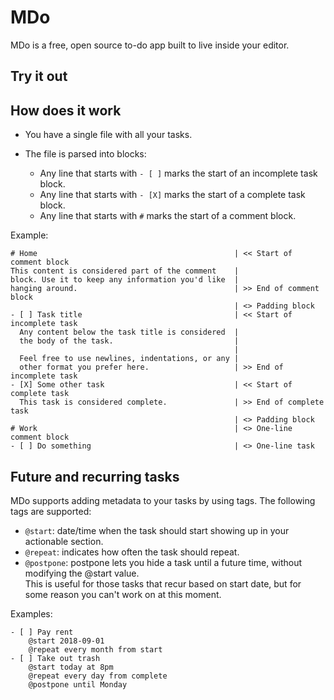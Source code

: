 <style>
  #mdo-demo textarea {
    width: 40%;
    height: 15em;
    padding-top: 0.5em;
    line-height: 1.25em;
  }
  #mdo-demo textarea:first-child {
    margin-right: 2%;
  }
  #mdo-demo button {
    display: block;
    margin-top: 0.5em;
    width: 6em;
    height: 2.1em;
    outline: none;
  }
</style>

# MDo

MDo is a free, open source to-do app built to live inside your editor.

## Try it out

<div id="mdo-demo"></div>

## How does it work

- You have a single file with all your tasks.
- The file is parsed into blocks:

  - Any line that starts with `- [ ]` marks the start of an incomplete task
    block.
  - Any line that starts with `- [X]` marks the start of a complete task
    block.
  - Any line that starts with `#` marks the start of a comment block.

Example:

```
# Home                                            | << Start of comment block
This content is considered part of the comment    |
block. Use it to keep any information you'd like  |
hanging around.                                   | >> End of comment block
                                                  | <> Padding block
- [ ] Task title                                  | << Start of incomplete task
  Any content below the task title is considered  |
  the body of the task.                           |
                                                  |
  Feel free to use newlines, indentations, or any |
  other format you prefer here.                   | >> End of incomplete task
- [X] Some other task                             | << Start of complete task
  This task is considered complete.               | >> End of complete task
                                                  | <> Padding block
# Work                                            | <> One-line comment block
- [ ] Do something                                | <> One-line task
```

## Future and recurring tasks

MDo supports adding metadata to your tasks by using tags.
The following tags are supported:

- `@start`: date/time when the task should start showing up in your actionable section.
- `@repeat`: indicates how often the task should repeat.
- `@postpone`: postpone lets you hide a task until a future time, without
  modifying the @start value.  
   This is useful for those tasks that recur based on start date, but for some
  reason you can't work on at this moment.

Examples:

```
- [ ] Pay rent
    @start 2018-09-01
    @repeat every month from start
- [ ] Take out trash
    @start today at 8pm
    @repeat every day from complete
    @postpone until Monday
```

